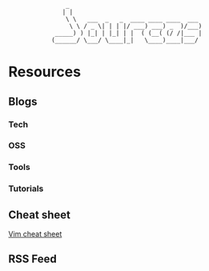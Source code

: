 ```
                _                                                
               | |                                               
                \ \   ___  _   _  ____ ____ ____  ___            
                 \ \ / _ \| | | |/ ___) ___) _  )/___)           
             _____) ) |_| | |_| | |  ( (__( (/ /|___ |           
            (______/ \___/ \____|_|   \____)____|___/            

```
# Resources

## Blogs
### Tech
### OSS
### Tools
### Tutorials
###
## Cheat sheet
[Vim cheat sheet](https://vim.rtorr.com)
## RSS Feed
